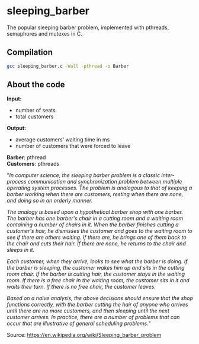 # sleeping_barber
The popular sleeping barber problem, implemented with pthreads, semaphores and mutexes in C.

## Compilation

```bash
gcc sleeping_barber.c -Wall -pthread -o Barber
```

## About the code

<b>Input:</b>
<ul>
  <li> number of seats </li>
  <li> total customers </li>
</ul>
  
<b>Output: </b>
<ul>
  <li> average customers' waiting time in ms </li>
  <li> number of customers that were forced to leave </li>
</ul>
  
<b>Barber</b>: pthread <br>
<b>Customers</b>: pthreads

"<i>In computer science, the sleeping barber problem is a classic inter-process communication and synchronization problem between multiple operating system processes. The problem is analogous to that of keeping a barber working when there are customers, resting when there are none, and doing so in an orderly manner.</i>

<i>The analogy is based upon a hypothetical barber shop with one barber. The barber has one barber's chair in a cutting room and a waiting room containing a number of chairs in it. When the barber finishes cutting a customer's hair, he dismisses the customer and goes to the waiting room to see if there are others waiting. If there are, he brings one of them back to the chair and cuts their hair. If there are none, he returns to the chair and sleeps in it.</i>

<i>Each customer, when they arrive, looks to see what the barber is doing. If the barber is sleeping, the customer wakes him up and sits in the cutting room chair. If the barber is cutting hair, the customer stays in the waiting room. If there is a free chair in the waiting room, the customer sits in it and waits their turn. If there is no free chair, the customer leaves.</i>

<i>Based on a naïve analysis, the above decisions should ensure that the shop functions correctly, with the barber cutting the hair of anyone who arrives until there are no more customers, and then sleeping until the next customer arrives. In practice, there are a number of problems that can occur that are illustrative of general scheduling problems.</i>"

Source: https://en.wikipedia.org/wiki/Sleeping_barber_problem
